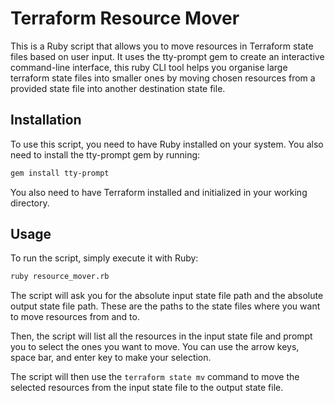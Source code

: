 # Terraform Resource Mover

This is a Ruby script that allows you to move resources in Terraform state files based on user input. It uses the tty-prompt gem to create an interactive command-line interface, this ruby CLI tool helps you organise large terraform state files into smaller ones by moving chosen resources from a provided state file into another destination state file.

## Installation

To use this script, you need to have Ruby installed on your system. You also need to install the tty-prompt gem by running:

```bash
gem install tty-prompt
```

You also need to have Terraform installed and initialized in your working directory.

## Usage

To run the script, simply execute it with Ruby:

```bash
ruby resource_mover.rb
```

The script will ask you for the absolute input state file path and the absolute output state file path. These are the paths to the state files where you want to move resources from and to.

Then, the script will list all the resources in the input state file and prompt you to select the ones you want to move. You can use the arrow keys, space bar, and enter key to make your selection.

The script will then use the `terraform state mv` command to move the selected resources from the input state file to the output state file.
